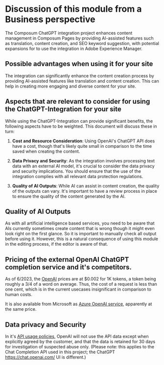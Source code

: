 # Discussion of this module from a Business perspective

The Composum ChatGPT integration project enhances content management in Composum Pages by providing AI-assisted features
such as translation, content creation, and SEO keyword suggestion, with potential expansions for to use
the integration in Adobe Experience Manager.

## Possible advantages when using it for your site

The integration can significantly enhance the content creation process by providing
AI-assisted features like translation and content creation. This can help in creating more engaging and diverse
content for your site.

## Aspects that are relevant to consider for using the ChatGPT-Integration for your site

While using the ChatGPT-Integration can provide significant benefits, the following aspects have to be weighted.
This document will discuss these in turn:

1. **Cost and Resource Consideration**: Using OpenAI's ChatGPT API does have a cost, though that's likely quite
   small in comparison to the time saved when creating the content.

2. **Data Privacy and Security**: As the integration involves processing text data with an external AI model, it's
   crucial to consider the data privacy and security implications. You should ensure that the use of the integration
   complies with all relevant data protection regulations.

3. **Quality of AI Outputs**: While AI can assist in content creation, the quality of the outputs can vary. It's
   important to have a review process in place to ensure the quality of the content generated by the AI.

## Quality of AI Outputs

As with all artificial intelligence based services, you need to be aware that AIs currently sometimes create content
that is wrong though it might even look right on the first glance. So it is important to manually check all output
before using it. However, this is a natural consequence of using this module in the editing process, if the editor 
is aware of that.

## Pricing of the external OpenAI ChatGPT completion service and it's competitors.

As of 6/2023, the [OpenAI](https://openai.com/pricing) prices are at $0.002 for 1K tokens, a token being roughly a 
3/4 of a word on average. Thus, the cost of a request is less than one cent, which is in the current usecases 
insignificant in comparison to human costs.

It is also available from Microsoft as
[Azure OpenAI service](https://azure.microsoft.com/en-us/blog/chatgpt-is-now-available-in-azure-openai-service/), apparently at the same price.

## Data privacy and Security

In it's [API usage policies](https://openai.com/policies/api-data-usage-policies), OpenAI will not use the API data 
except when explicitly agreed by the customer, and that the data is retained for 30 days for investigation of 
suspected abuse only. (Please note: this applies to the Chat Completion API used in this project; the ChatGPT 
https://chat.openai.com/ UI is different.)
